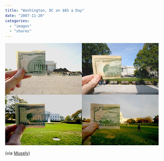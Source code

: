 ```yaml
---
title: "Washington, DC on $85 a Day"
date: "2007-11-20"
categories: 
  - "images"
  - "shares"
---
```


![](images/4wnP83SaF1zzvqs4k1YFFW63_500.jpg)

(via [Musely](http://flickr.com/photos/musely))
